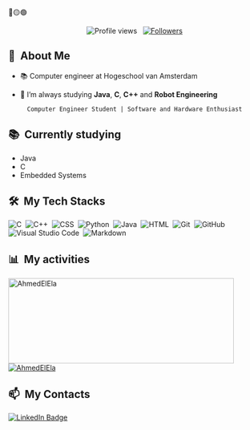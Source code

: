 <div>
🔴🟡🟢

<br>

</div>
<p align="center">
  <img src="https://komarev.com/ghpvc/?username=AhmedElEla0&color=blueviolet" alt="Profile views" />
  &nbsp;
  <a href="https://github.com/Pepyn0?tab=followers">
    <img src="https://img.shields.io/github/followers/Pepyn0?style=social" alt="Followers" />
  </a>
</p>


<div>

  ## 🧭 &nbsp;About Me

  - 📚 Computer engineer at Hogeschool van Amsterdam
  <!-- - 🔭 I'm currently working on <a href="#">MyJob</a> -->

  - 🌱  I’m always studying **Java**, **C**, **C++** and **Robot Engineering**

</div>


<div align="center">

  `Computer Engineer Student | Software and Hardware Enthusiast`
</div>


<div>

  ## 📚 &nbsp;Currently studying

  - Java
  - C
  - Embedded Systems

</div>


<div>

  ## 🛠️ &nbsp;My Tech Stacks
  

![C](https://img.shields.io/badge/-C-0D1117?style=flat&logo=C&logoColor=blue)&nbsp;
![C++](https://img.shields.io/badge/-C++-0D1117?style=flat&logo=c%2B%2B&logoColor=blue)&nbsp;
  ![CSS](https://img.shields.io/badge/-CSS-0D1117?style=flat&logo=CSS3&logoColor=1572B6)&nbsp;
    ![Python](https://img.shields.io/badge/-Python-0D1117?style=flat&logo=python)&nbsp;
    ![Java](https://img.shields.io/badge/-Java-0D1117?style=flat&logo=openjdk&logoColor=orange)&nbsp;
 ![HTML](https://img.shields.io/badge/-HTML-0D1117?style=flat&logo=HTML5)&nbsp;
  ![Git](https://img.shields.io/badge/-Git-0D1117?style=flat&logo=git)&nbsp;
  ![GitHub](https://img.shields.io/badge/-GitHub-0D1117?style=flat&logo=github)&nbsp;
![Visual Studio Code](https://img.shields.io/badge/-VS%20Code-0D1117?style=flat&logo=visual-studio-code&logoColor=007ACC)&nbsp;
  ![Markdown](https://img.shields.io/badge/-Markdown-0D1117?style=flat&logo=markdown)

  ## 📊 &nbsp;My activities
  <a href="https://github.com/AhmedElEla">
    <img width=450 height=170 align="center" alt="AhmedElEla" src="https://github-readme-stats.vercel.app/api?username=AhmedElEla&theme=midnight-purple&show_icons=true&bg_color=0D1117&hide_border=true&count_private=true" />
  </a>
  <a href="https://github.com/AhmedElEla">
    <img align="center" alt="AhmedElEla" src="https://github-readme-stats.vercel.app/api/top-langs/?username=AhmedElEla&theme=midnight-purple&layout=compact&bg_color=0D1117&hide_border=true&count_private=true" />
  </a>
</div>
<div>

  ## 📫 &nbsp;My Contacts

  <!-- [![Portfolio Badge](https://img.shields.io/badge/-Portifolio-blueviolet?style=flat-square&logo=Portfolio&logoColor=white)](https://pepyn0.github.io/)&nbsp; -->
  [![LinkedIn Badge](https://img.shields.io/badge/-Ahmed_El_Ela-blue?style=flat-square&logo=Linkedin&logoColor=white&link=https://www.linkedin.com/in/ahmed-el-ela/)](https://www.linkedin.com/in/ahmed-el-ela/)&nbsp;
  

<!-- ## 📚 &nbsp;My Projects -->


